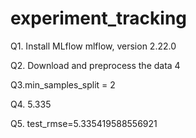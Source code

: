 # experiment_tracking
Q1. Install MLflow
mlflow, version 2.22.0

Q2. Download and preprocess the data
4

Q3.min_samples_split = 2

Q4. 5.335

Q5. test_rmse=5.335419588556921